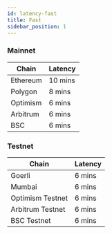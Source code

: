 ```yaml
---
id: latency-fast
title: Fast
sidebar_position: 1
---
```


<!-- 
  GOERLI = 75 secs 1 min
  MUMBAI = 45 secs 1 min
  ARBITRUM_TESTNET = 2 secs
  OPTIMISM_TESTNET = 2 secs
  BSC_TESTNET = 3 secs
  MAINNET = 216 secs 3.6 mins
  POLYGON = 128 secs 2 mins
  ARBITRUM = 2 secs
  OPTIMISM = 2 secs
  BSC = 3 secs
 -->

### Mainnet
| Chain | Latency |
| --- | --- |
| Ethereum | 10 mins |
| Polygon | 8 mins |
| Optimism | 6 mins |
| Arbitrum | 6 mins |
| BSC | 6 mins |

### Testnet

| Chain | Latency |
| --- | --- |
| Goerli | 6 mins |
| Mumbai | 6 mins |
| Optimism Testnet | 6 mins |
| Arbitrum Testnet | 6 mins |
| BSC Testnet | 6 mins |